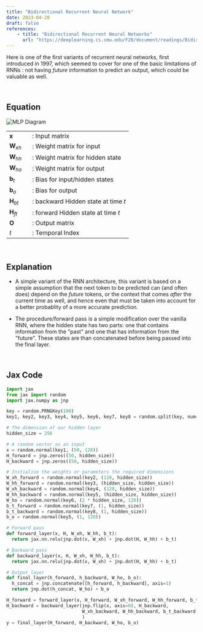 ```yaml
---
title: "Bidirectional Recurrent Neural Network"
date: 2023-04-20
draft: false
references:
    - title: "Bidirectional Recurrent Neural Networks"
      url: "https://deeplearning.cs.cmu.edu/F20/document/readings/Bidirectional%20Recurrent%20Neural%20Networks.pdf"
---
```


Here is one of the first variants of recurrent neural networks, first introduced in 1997, which seemed to cover for one of the basic limitations of RNNs : not having *future* information to predict an output, which could be valuable as well.

<br>

## Equation

![MLP Diagram](/images/brnns.png)

<table style="border-collapse: collapse;">
  <tr>
    <td style="padding-right: 20px; vertical-align: middle;"><strong>x</strong></td>
    <td style="vertical-align: middle;">: Input matrix</td>
  </tr>
  <tr>
    <td style="padding-right: 20px; vertical-align: middle;"><strong>W</strong><i><sub>xh</sub></i></td>
    <td style="vertical-align: middle;">: Weight matrix for input</td>
  </tr>
  <tr>
    <td style="padding-right: 20px; vertical-align: middle;"><strong>W</strong><i><sub>hh</sub></i></td>
    <td style="vertical-align: middle;">: Weight matrix for hidden state</td>
  </tr>
  <tr>
    <td style="padding-right: 20px; vertical-align: middle;"><strong>W</strong><i><sub>ho</sub></i></td>
    <td style="vertical-align: middle;">: Weight matrix for output</td>
  </tr>
  <tr>
    <td style="padding-right: 20px; vertical-align: middle;"><strong>b</strong><sub><i>t</i></sub></td>
    <td style="vertical-align: middle;">: Bias for input/hidden states</td>
  </tr>
  <tr>
    <td style="padding-right: 20px; vertical-align: middle;"><strong>b</strong><sub><i>o</i></sub></td>
    <td style="vertical-align: middle;">: Bias for output</td>
  </tr>
  <tr>
    <td style="padding-right: 20px; vertical-align: middle;"><strong>H</strong><sub><i>bt</i></sub></td>
    <td style="vertical-align: middle;">: backward Hidden state at time <i>t</i></td>
  </tr>
  <tr>
    <td style="padding-right: 20px; vertical-align: middle;"><strong>H</strong><sub><i>ft</i></sub></td>
    <td style="vertical-align: middle;">: forward  Hidden state at time <i>t</i></td>
  </tr>
  <tr>
    <td style="padding-right: 20px; vertical-align: middle;"><strong>O</strong></td>
    <td style="vertical-align: middle;">: Output matrix</td>
  </tr>
  <tr>
    <td style="padding-right: 20px; vertical-align: middle;"><i>t</i></td>
    <td style="vertical-align: middle;">: Temporal Index</td>
  </tr>
</table>

<br>

## Explanation

- A simple variant of the RNN architecture, this variant is based on a simple assumption that the next token to be predicted can (and often does) depend on the *future* tokens, or the context that comes *after* the current time as well, and hence even that must be taken into account for a better probablity of a more accurate prediction.

- The procedure/forward pass is a simple modification over the vanilla RNN, where the hidden state has two parts: one that contains information from the "past" and one that has information from the "future". These states are than concatenated before being passed into the final layer.

<br>

## Jax Code

```python
import jax 
from jax import random
import jax.numpy as jnp

key = random.PRNGKey(100)
key1, key2, key3, key4, key5, key6, key7, key8 = random.split(key, num=8)

# The dimension of our hidden layer
hidden_size = 256

# A random vector as an input
x = random.normal(key1, (50, 128))
H_forward = jnp.zeros((50, hidden_size))
H_backward = jnp.zeros((50, hidden_size))

# Initialise the weights or parameters the required dimensions
W_xh_forward = random.normal(key2, (128, hidden_size))
W_hh_forward = random.normal(key3, (hidden_size, hidden_size))
W_xh_backward = random.normal(key4, (128, hidden_size))
W_hh_backward = random.normal(key5, (hidden_size, hidden_size))
W_ho = random.normal(key6, (2 * hidden_size, 128))
b_t_forward = random.normal(key7, (1, hidden_size))
b_t_backward = random.normal(key8, (1, hidden_size))
b_o = random.normal(key5, (1, 128))

# Forward pass
def forward_layer(x, H, W_xh, W_hh, b_t):
  return jax.nn.relu(jnp.dot(x, W_xh) + jnp.dot(H, W_hh) + b_t)

# Backward pass
def backward_layer(x, H, W_xh, W_hh, b_t):
  return jax.nn.relu(jnp.dot(x, W_xh) + jnp.dot(H, W_hh) + b_t)

# Output layer
def final_layer(h_forward, h_backward, W_ho, b_o):
  h_concat = jnp.concatenate([h_forward, h_backward], axis=1)
  return jnp.dot(h_concat, W_ho) + b_o

H_forward = forward_layer(x, H_forward, W_xh_forward, W_hh_forward, b_t_forward)
H_backward = backward_layer(jnp.flip(x, axis=0), H_backward, 
                            W_xh_backward, W_hh_backward, b_t_backward
                            )
y = final_layer(H_forward, H_backward, W_ho, b_o)
```